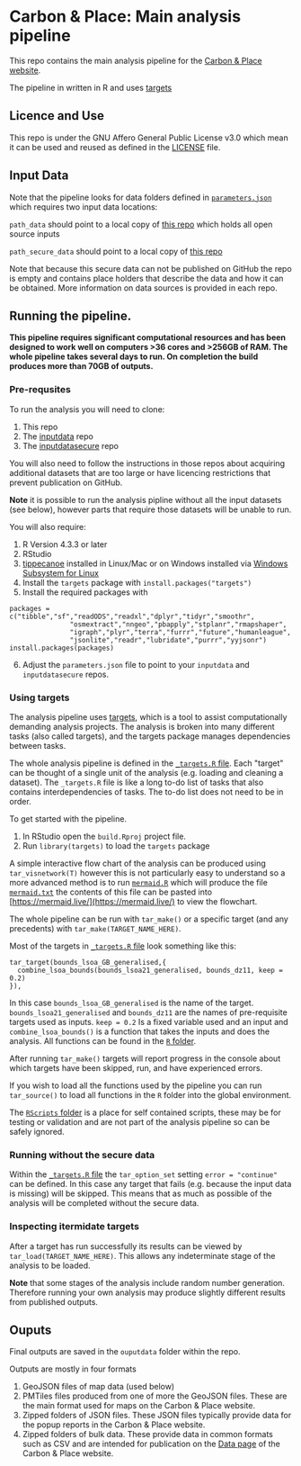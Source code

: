 # Carbon & Place: Main analysis pipeline

This repo contains the main analysis pipeline for the [Carbon & Place website](https://www.carbon.place).

The pipeline in written in R and uses [targets](https://books.ropensci.org/targets/)

## Licence and Use

This repo is under the GNU Affero General Public License v3.0 which mean it can be used and reused as defined in the [LICENSE](https://github.com/PlaceBasedCarbonCalculator/build/blob/main/LICENSE) file. 

## Input Data

Note that the pipeline looks for data folders defined in [`parameters.json`](https://github.com/PlaceBasedCarbonCalculator/build/blob/main/parameters.json) which requires two input data locations:

`path_data` should point to a local copy of [this repo](https://github.com/PlaceBasedCarbonCalculator/inputdata) which holds all open source inputs

`path_secure_data` should point to a local copy of [this repo](https://github.com/PlaceBasedCarbonCalculator/inputdatasecure)

Note that because this secure data can not be published on GitHub the repo is empty and contains place holders that describe the data and how it can be obtained. More information on data sources is provided in each repo.

## Running the pipeline.

**This pipeline requires significant computational resources and has been designed to work well on computers >36 cores and >256GB of RAM. The whole pipeline takes several days to run. On completion the build produces more than 70GB of outputs.**

### Pre-requsites

To run the analysis you will need to clone:

1. This repo
1. The [inputdata](https://github.com/PlaceBasedCarbonCalculator/inputdata) repo
1. The [inputdatasecure](https://github.com/PlaceBasedCarbonCalculator/inputdatasecure) repo 

You will also need to follow the instructions in those repos about acquiring additional datasets that are too large or have licencing restrictions that prevent publication on GitHub.

**Note** it is possible to run the analysis pipline without all the input datasets (see below), however parts that require those datasets will be unable to run.

You will also require:

1. R Version 4.3.3 or later
2. RStudio
3. [tippecanoe](https://github.com/felt/tippecanoe) installed in Linux/Mac or on Windows installed via [Windows Subsystem for Linux](https://learn.microsoft.com/en-us/windows/wsl/install)
4. Install the `targets` package with `install.packages("targets")`
5. Install the required packages with

```
packages = c("tibble","sf","readODS","readxl","dplyr","tidyr","smoothr",
               "osmextract","nngeo","pbapply","stplanr","rmapshaper",
               "igraph","plyr","terra","furrr","future","humanleague",
               "jsonlite","readr","lubridate","purrr","yyjsonr")
install.packages(packages)
```

6. Adjust the `parameters.json` file to point to your `inputdata` and `inputdatasecure` repos.

### Using targets

The analysis pipeline uses [targets](https://books.ropensci.org/targets/), which is a tool to assist computationally demanding analysis projects. The analysis is broken into many different tasks (also called targets), and the targets package manages dependencies between tasks.

The whole analysis pipeline is defined in the [`_targets.R` file](https://github.com/PlaceBasedCarbonCalculator/build/blob/main/_targets.R). Each "target" can be thought of a single unit of the analysis (e.g. loading and cleaning a dataset). The `_targets.R` file is like a long to-do list of tasks that also contains interdependencies of tasks. The to-do list does not need to be in order.

To get started with the pipeline.

1. In RStudio open the `build.Rproj` project file.
1. Run `library(targets)` to load the `targets` package

A simple interactive flow chart of the analysis can be produced using `tar_visnetwork(T)` however this is not particularly easy to understand so a more advanced method is to run [`mermaid.R`](https://github.com/PlaceBasedCarbonCalculator/build/blob/main/RScripts/mermaid.R) which will produce the file [`mermaid.txt`](https://github.com/PlaceBasedCarbonCalculator/build/blob/main/mermaid.txt) the contents of this file can be pasted into [https://mermaid.live/](https://mermaid.live/) to view the flowchart.

The whole pipeline can be run with `tar_make()` or a specific target (and any precedents) with `tar_make(TARGET_NAME_HERE)`.

Most of the targets in [`_targets.R` file](https://github.com/PlaceBasedCarbonCalculator/build/blob/main/_targets.R) look something like this:

```
tar_target(bounds_lsoa_GB_generalised,{
  combine_lsoa_bounds(bounds_lsoa21_generalised, bounds_dz11, keep = 0.2)
}),
```
In this case `bounds_lsoa_GB_generalised` is the name of the target. `bounds_lsoa21_generalised` and `bounds_dz11` are the names of pre-requisite targets used as inputs. `keep = 0.2` Is a fixed variable used and an input and `combine_lsoa_bounds()` is a function that takes the inputs and does the analysis. All functions can be found in the [`R` folder](https://github.com/PlaceBasedCarbonCalculator/build/tree/main/R).

After running `tar_make()` targets will report progress in the console about which targets have been skipped, run, and have experienced errors.

If you wish to load all the functions used by the pipeline you can run `tar_source()` to load all functions in the `R` folder into the global environment. 

The [`RScripts` folder](https://github.com/PlaceBasedCarbonCalculator/build/tree/main/RScripts) is a place for self contained scripts, these may be for testing or validation and are not part of the analysis pipeline so can be safely ignored.


### Running without the secure data

Within the [`_targets.R` file](https://github.com/PlaceBasedCarbonCalculator/build/blob/main/_targets.R) the `tar_option_set` setting `error = "continue"` can be defined. In this case any target that fails (e.g. because the input data is missing) will be skipped. This means that as much as possible of the analysis will be completed without the secure data.

### Inspecting itermidate targets

After a target has run successfully its results can be viewed by `tar_load(TARGET_NAME_HERE)`. This allows any indeterminate stage of the analysis to be loaded.

**Note** that some stages of the analysis include random number generation. Therefore running your own analysis may produce slightly different results from published outputs. 

## Ouputs

Final outputs are saved in the `ouputdata` folder within the repo. 

Outputs are mostly in four formats

1. GeoJSON files of map data (used below)
1. PMTiles files produced from one of more the GeoJSON files. These are the main format used for maps on the Carbon & Place website.
1. Zipped folders of JSON files. These JSON files typically provide data for the popup reports in the Carbon & Place website.
1. Zipped folders of bulk data. These provide data in common formats such as CSV and are intended for publication on the [Data page](https://www.carbon.place/data/) of the Carbon & Place website.






